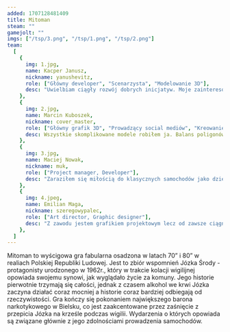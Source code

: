 ```yaml
---
added: 1707128481409
title: Mitoman
steam: ""
gamejolt: ""
imgs: ["/tsp/3.png", "/tsp/1.png", "/tsp/2.png"]
team:
  [
    {
      img: 1.jpg,
      name: Kacper Janusz,
      nickname: yanushevitz,
      role: ["Główny developer", "Scenarzysta", "Modelowanie 3D"],
      desc: "Uwielbiam ciągły rozwój dobrych inicjatyw. Moje zainteresowania to głównie programistyka, stara motoryzacja, muzyka aż od 70 do teraz oraz złożone problemy społeczne. Ta mieszanka pozwoliła stworzyć to, nad czym właśnie pracujemy",
    },
    {
      img: 2.jpg,
      name: Marcin Kuboszek,
      nickname: cover_master,
      role: ["Główny grafik 3D", "Prowadzący social mediów", "Kreowanie świata"],
      desc: Wszystkie skomplikowane modele robiłem ja. Balans poligonów do optymalizacji jest idealny*,
    },
    {
      img: 3.jpg,
      name: Maciej Nowak,
      nickname: muk,
      role: ["Project manager, Developer"],
      desc: "Zaraziłem się miłością do klasycznych samochodów jako dziecko, grając w gry wyścigowe. Inaczej mówiąc, im bardziej ‘pudło’ na kółkach, tym lepiej. Razem z pasją do game developmentu, którą rozwijam od 4 lat, pozwala mi na tworzenie tego projektu.",
    },
    {
      img: 4.jpeg,
      name: Emilian Maga,
      nickname: szeregowypalec,
      role: ["Art director, Graphic designer"],
      desc: "Z zawodu jestem grafikiem projektowym lecz od zawsze ciągnęło mnie w świat gier, studiuje projektowanie gier komputerowych. Głównie tworze prace w klimatach około wojennych i post apo, a hobbystycznie interesuje się motoryzacją i kolarstwem górskim. Chciałbym by ta gra miała jak najlepszy klimat PRL-u.",
    },
  ]
---
```


Mitoman to wyścigowa gra fabularna osadzona w latach 70” i 80” w realiach Polskiej Republiki Ludowej. Jest to zbiór wspomnień Józka Środy - protagonisty urodzonego w 1962r., który w trakcie kolacji wigilijnej opowiada swojemu synowi, jak wyglądało życie za komuny. Jego historie pierwotnie trzymają się całości, jednak z czasem alkohol we krwi Józka zaczyna działać coraz mocniej a historie coraz bardziej odbiegają od rzeczywistości. Gra kończy się pokonaniem największego barona narkotykowego w Bielsku, co jest zaakcentowane przez zaśnięcie z przepicia Józka na krześle podczas wigilii. Wydarzenia o których opowiada są związane głównie z jego zdolnościami prowadzenia samochodów.
